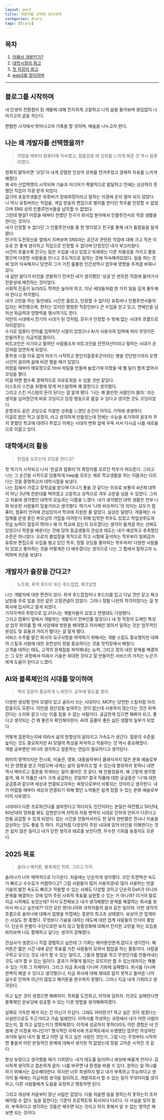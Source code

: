```yaml
---
layout: post
title: 개발자를 선택한 당신에게
categories: diary
tags: [Diary]
---
```

## 목차

1. [어째서 개발인가?](#나는-왜-개발자를-선택했을까)
2. [대학시절의 회고](#대학에서의-활동)
3. [첫 직장의 회고](#개발자가-출장을-간다고)
4. [web3를 맞이하며](#ai와-블록체인의-시대를-맞이하며)

---

## 블로그를 시작하며

내 인생의 전환점이 된 개발에 대해 진지하게 고찰하고 나의 삶을 돌아보며 끊임없이 나아가고자 글을 적는다.

편협한 시각에서 벗어나고자 기록을 할 것이며, 배움을 나누고자 한다.

## 나는 왜 개발자를 선택했을까?

> 어렸을 때부터 컴퓨터에 익숙했고, 힘들었을 때 성취를 느끼게 해준 것 역시 컴퓨터였다.

정확히 말하자면 '코딩'이 내게 강렬한 인상의 성취를 안겨주었고 경제적 자유를 느끼게 해줬다.  
제 4차 산업혁명이 시작되며 기술과 미디어가 폭발적으로 발달하고 전에는 상상하지 못했던 직업이 각광 받게 되었다.  
급기야 초등학생들은 유튜버가 장래희망이라고 말하는 지경에 온지 얼마 되지 않았다.  
나 역시 유튜버라는 직업을, 게임 방송의 편집으로 벌이를 한다던 학우를 인정할 수 없었으며 SNS 상의 인플루언서들을 납득할 수 없었다.  
그런데 웬걸? 어렸을 때부터 친했던 친구가 외식업 분야에서 인플루언서로 직장 생활을 한다는 것이다.  
내가 인정할 수 없다던 그 인플루언서들 중 한 명이었고 친구를 통해 내가 틀렸음을 알게 됐다.  
친구의 도전정신을 옆에서 지켜보며 SNS라는 공간과 관련된 직업에 대해 크고 작은 이슈로 안 좋게 생각하고 직업으로 인정할 수 없다며 단정짓던 내가 부끄러웠다.  
시간이 흐를수록 친구는 많은 수입을 내고 있었고 또래와는 다른 자율성을 가지고 활동했으며 다양한 사람들을 만나고 주도적으로 일하는 것에 익숙해져있었다.
일을 하는 것에 있어 익숙해지니 당연히 그가 가진 훌륭한 인간성역시 업무에 영향을 주게끔 바꿔나갔다.  
내 삶만 알다가 타인을 관찰하기 전까진 내가 생각했던 '성공'은 번듯한 직장에 들어가서 전문성에 매진하는 것이었다.  
사회적 진출이 늦더라도 학력은 높아야 하고, 지난 세대들처럼 한 가지 일을 깊게 몰두해야 한다고 착각했다.  
내가 고민을 하는 동안에도 시간은 흘렀고, 인정할 수 없다던 유튜버나 인플루언서들의 입지는 여전했으며, 편차는 있지만 평범한 직장인보다 큰 수입을 얻고 있고, 연예인을 넘어선 파급력과 영향력을 행사하기도 한다.  
석탄의 시대에서 전기의 시대가 된 것처럼, 모두가 인정할 수 밖에 없는 시대의 흐름으로 자리잡았다.  
수기로 컴퓨터 언어를 입력하던 시절이 있었으나 AI가 사용자의 입력에 따라 무엇이든 만들어주는 지금처럼 말이다.  
비트코인은 사기라고 말하던 사람들조차 비트코인을 안전자산이라고 말하는 시대가 온 것처럼 당연하게 되었다.  
중학생 시절 이유 없이 아프기 시작하고 항인지질증후군이라는 병을 진단받기까지 오랜 시간이 걸리며 삶에 비관 했을 때가 있었다.  
어렸을 때부터 메모장으로 html 파일을 만들며 놀았기에 아팠을 때 별 달리 할게 없어서 코딩을 했다.  
이걸 하면 할수록 경제적으로 자유로워질 수 있을 것만 같았다.  
티스토리 스킨을 취향에 맞게 커스텀하며 꽤 잘한다고 생각했다.  
그리고 스킨 커스텀이 돈이 된다는 걸 알게 됐다. 
'나는 꽤 쓸만한 사람인지 몰라.' 라는 생각을 심어줬던게 바로 코딩이고 당장 행동으로 옮길 수 있다고 생각한 것도 코딩이었다.  
운명과도 같은 코딩으로 자잘한 성취를 느꼈던 순간이 아직도 기억에 생생하다.  
이걸로 밥은 먹고 살겠지, 라고 생각하게 만들었는데 전에는 수능을 포기하여 꿈조차 꾸지 못했던 학교에 데려다 주었고 이제는 시대의 변화 앞에 우뚝 서서 다시금 나를 새로움으로 이끌고 있다.  

## 대학에서의 활동

> 한컴을 모르는데 코딩을 한다고?

첫 학기가 시작되고 나서 '한글과 컴퓨터'의 확장자를 모르던 학우가 떠오른다. 그리고 나는 그 순간을 시작으로 당돌하게 hwp를 모르는 채로 학교생활을 하는 이들과는 다르다는 것을 증명하고자 대학시절을 보냈다.  
나는 집에서 가깝고 장학금을 받으며 다니기 좋을 것 같다는 이유로 보통의 4년제 대학이 아닌 3년제 전문대를 택하였고 고등학교 성적으로 겨우 교문을 넘을 수 있었다.
그리고 처음에 생각했던 대학의 모습과는 다름을 느꼈다.
내가 생각했던 대학 생활은 전부 나와 비슷한 사람들이 있을거라고 생각했다.
여기서 '나와 비슷하다.'의 의미는 모두가 컴퓨터, 컴퓨터 언어에 관심있어서 학과에 지원한 줄 알았다. 실상은 달랐다. 개중에는 사업체를 운영 중인 부모님의 가업을 이어받기 위해 입학한 학우도 있었고 학업성취도와 학습 능력이 월등히 뛰어나 왜 이 학교에 있는지 모르겠다는 생각이 들게끔 하는 선배도 있었으나 학문을 배운다는 것에 있어 동급생들의 관심과 태도는 내가 예상하고 추측했던 수준은 아니었다.
오로지 졸업장을 목적으로 하고 시험에 출석하는 학우부터 일찌감치 유튜브 편집으로 수입을 벌고 있던 학우, 정말 코딩을 좋아하는 학우까지!
다양한 사람들이 있었고 좋아하는 것을 어떻게든 다 배우겠다는 생각으로 나는 그 틈에서 잘하고자 노력하며 3년을 보냈다.

## 개발자가 출장을 간다고?

> 노트북, 회색 후드티 또는 후드집업, 체크남방

나는 개발자에 대한 편견이 있다. 회색 후드집업이나 후드티를 입고 다닐 것만 같고 체크남방을 주로 입을 것만 같은 고정관념이 있었다. 그러나 정말 나만의 착각이었다는 걸 첫 회사에 입사하고 알게 되었다.  
가지각색의 취향으로 입고다니는 개발자들이 있었고 연령대도 다양했다.  
그리고 컴퓨터 앞에서 개발하는 개발자가 전부인줄 알았으나 내 첫 직장의 도메인 특성상 업무 회의를 할 때 사업체에 방문을 해야했고 자리에만 앉아서 일하는 것은 업무적인 완성도 및 효율과 거리가 멀다는 걸 알게 됐다.  
서비스 수주를 맡긴 회사의 요구사항을 파악하기 위해서는 개발 스킬도 중요했지만 대화의 스킬과 사람에 대한 유연성이 정말 중요하다는 것을 첫직장에서 배웠다.  
고객을 대하는 태도, 고객의 문제점을 파악해내는 능력, 그리고 정의 내린 문제를 해결하는 그 모든 과정에서 이래서 기술은 위대한 것이고 잘 만들어진 서비스의 가치는 누군가에게 도움이 된다고 느꼈다.  

## AI와 블록체인의 시대를 맞이하며

> 책과 질문이 중요하게 느껴진다. 공부에 밀도를 쌓자.

다양한 생성형 언어 모델이 있고 골라서 쓰는 시대이다. MCP는 당연한 스킬처럼 자리잡을지도 모른다. 이만큼 생산성을 높여주는 것이 없는데 사용하지 않는다는 것은 뒤쳐진다는 소리와 같고 나는 이를 참을 수 없는 사람이다. 궁금한게 있으면 해봐야 되고, 좋다고 생각되는 건 왜 좋은지 확인해야한다. AI의 출몰이 좋든 싫든 생활의 일부가 되었다.  

어떻게 질문하는지에 따라서 삶의 방향성이 달라지고 가속도가 생긴다. 질문의 수준을 높이는 것도 중요하지만 AI 모델의 특성을 파악하고 적용하는 것 역시 중요해졌다.  
개발 공부뿐만 아니라 생각하고 질문하는 연습이 필요하다고 생각된다.  

취미의 영역이지만 전시회, 미술관, 영화, 대중음악부터 클래식까지 많은 문화 예술로부터 큰 영향을 받고 자랐으며 내게는 삶의 일부라고 할 수 있는데 향유하지 못하니 내면 역시 메마르고 질문을 하게되는 일이 줄어든 것 같다.
왜 만들었을까, 왜 그렇게 생각했을까, 왜 이 작품은 내가 크게 공감하는 것일까? 결국 작품에 대한 궁금증은 '나'에 대한 궁금증과 같으며 세상과 연결되고자하는 욕망으로부터 비롯되는 것이라고 생각한다. 내가 어렸을 때부터 세상과 연결되기 위해 했던 노력들은 쉽게 접할 수 있는 문화 예술로부터의 사유였다.  

시대마다 다른 프로파간다를 설파한다고 하더라도 인간이라는 본질은 여전했고 50년대, 60년대의 영화를 봐도 감명받으며 자막과 자동 번역의 시대로 인하여 언어가 다르다고 한들 공감할 수 있게 되었다. 없는 시간을 만들어서라도 한 달의 한번쯤은 전시나 미술을 감상하는 것도 좋을 듯 하다. 지금처럼 다양성이 주된 시대에 있어 타인을 이해한다는 것은 쉽지 않은 일이고 내가 닫힌 생각과 태로를 보인다면, 무수한 기회를 놓칠지도 모른다.  

## 2025 목표

> 솔라나 해커톤, 블록체인 학회, 그리고 이직

솔라나가 너무 매력적으로 다가온다. 처음에는 단순하게 생각했다. 코인 트랜잭션 속도가 빠르고 수수료가 저렴하다고? 그럼 사람들이 많이 사용하겠네! 많이 사용하는 만큼 기술의 발전 속도도 빠르고 적용할 수 있는 사례도 다양할 것이고 단순히 Defi가 아니라 문제를 해결하는 것에 있어 주된 사회적 목표를 실현할 수 있는 거 아니야? 이거야 말로 지금 시작해도 늦었는데?
어서 도전해보고 내가 생각해봤던 문제를 해결하는 회사를 찾아서 떠나고 싶은데?? 이건 모든 엔지니어와 과학자들의 꿈과 같은 일이야. 이런 생각의 흐름으로 솔라나에 대해서 접했을 무렵에는 흥분의 최고조 상태였다.
보상이 큰 업계라는 사실도 한 몫했다. 무엇보다 기술을 대하는 태도에 대한 업계 사람들의 인식이 좋았다.
단순히 돈벌이 수단으로만 보지 않고 탈중앙화에 대해서 진지한 고민을 하는 모습을 바라보며 나도 함께하고 싶다는 생각이 강해졌다.

관심사가 생겼으니 직접 경험하고 싶은데 그 기회는 해커톤만한게 없다고 생각한다.
해커톤은 짧은 시간 내에 같은 목표를 가진 사람들이 모여서 협업을 하는 활동이다. 사람을 구하고 모으는 것도 내가 할 수 있는 일이고, 그들과 협업을 하고 무엇인가를 만들어내는 것도 내가 할 수 있는 일이다. 결과가 어떻게 될지는 모르지만 할 수 있는데까지는 해볼 수 있는 기회 그 자체이다. 그리고 지금 회사를 다니며 기회에 실패했다.
회사를 다니며 완벽히 해낼 수 있다고 생각했으나, 지금 회사에 대해 제대로 알지 못하고 들어온 나의 실수로 인하여 야근이 많았고 해커톤을 완수하지 못했다. 그러나 지금 내게 기회라고 생각된다.

하고 싶은 것이 생겼으면 해봐야지. 학회를 도전하고, 이직에 임하자. 이것도 실패한다면 블록체인 온보딩에 성공할 수 있는 다른 방법을 생각해봐야겠다.

실패로 가득한 해가 되는 건 아닌가 무섭다. 그래도 어떠한가? 하고 싶은 것이 생겼다는 사실만으로도 두근거리고 가슴 설레인다. 이력서를 작성하는 과정에서 내가 어떤 사람이었는지, 뭘 하고 싶었는지가 명확해졌다.
이직에 성공하지 못하더라도 이런 경험은 내 인생에 큰 이정표 아니던가? 형식적인 이력서에 프로젝트에서 수행했던 업무만 작성하던 과거와 달리 내가 뭘 했고 어떤 걸 하고 싶은 사람인 것인가, 그럼 나는 무엇부터 시작하면 좋을까 이런 본질적인 문제에 대해서 생각한 적 없었는데 정말 고마운 시작인 것 같다.

항상 늦었다고 생각했을 때가 기회였다. 내가 태도를 달리하니 세상에 배울게 천지다.
감사하게 생각하고 겸손하게 굴자. 나를 바꾸면 내 환경을 바꿀 수 있다. 
원하는 일 하나를 하기 위해서는 감수해야한다.
하지만 너무 희생하지 말고 내가 부족하고 무능하다고 생각이 들 때에는 지금처럼 생각을 정리하고, 개발자로서 할 수 있는 일이 무엇이지를 생각하고, 다른 사람들에게 도움을 요청하고 행동하면 된다.

그리고 세상에 처음부터 잘난 사람은 없었다.
다들 처음엔 일을 잘하는지 못하는지 조차 헤아릴 수 없다. 일을 잘한다는 기준이 프로젝트와 회사마다 다르다. 이 사실을 잊지 말자.
부족하다고 생각하는 것들은 채우면 되는 것이고 하지 못해서 알 수 없는 영역은 해보면 되는 것이다.
